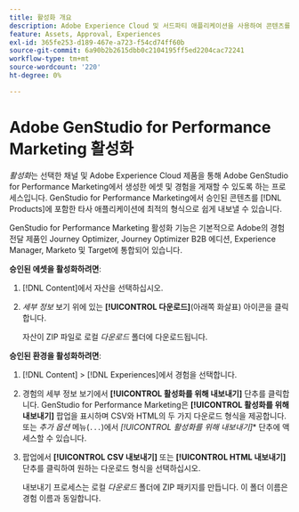```yaml
---
title: 활성화 개요
description: Adobe Experience Cloud 및 서드파티 애플리케이션을 사용하여 콘텐츠를 활성화하는 방법을 알아봅니다.
feature: Assets, Approval, Experiences
exl-id: 365fe253-d189-467e-a723-f54cd74ff60b
source-git-commit: 6a90b2b2615dbb0c2104195ff5ed2204cac72241
workflow-type: tm+mt
source-wordcount: '220'
ht-degree: 0%

---
```


# Adobe GenStudio for Performance Marketing 활성화

_활성화_&#x200B;는 선택한 채널 및 Adobe Experience Cloud 제품을 통해 Adobe GenStudio for Performance Marketing에서 생성한 에셋 및 경험을 게재할 수 있도록 하는 프로세스입니다. GenStudio for Performance Marketing에서 승인된 콘텐츠를 [!DNL Products]에 포함한 타사 애플리케이션에 최적의 형식으로 쉽게 내보낼 수 있습니다.

GenStudio for Performance Marketing 활성화 기능은 기본적으로 Adobe의 경험 전달 제품인 Journey Optimizer, Journey Optimizer B2B 에디션, Experience Manager, Marketo 및 Target에 통합되어 있습니다.

**승인된 에셋을 활성화하려면**:

1. [!DNL Content]에서 자산을 선택하십시오.

1. _세부 정보_ 보기 위에 있는 **[!UICONTROL 다운로드]**(아래쪽 화살표) 아이콘을 클릭합니다.

   자산이 ZIP 파일로 로컬 _다운로드_ 폴더에 다운로드됩니다.

**승인된 환경을 활성화하려면**:

1. [!DNL Content] > [!DNL Experiences]에서 경험을 선택합니다.

1. 경험의 세부 정보 보기에서 **[!UICONTROL 활성화를 위해 내보내기]** 단추를 클릭합니다. GenStudio for Performance Marketing은 **[!UICONTROL 활성화를 위해 내보내기]** 팝업을 표시하며 CSV와 HTML의 두 가지 다운로드 형식을 제공합니다. 또는 _추가 옵션_ 메뉴(`...`)에서 *[!UICONTROL 활성화를 위해 내보내기]** 단추에 액세스할 수 있습니다.

1. 팝업에서 **[!UICONTROL CSV 내보내기]** 또는 **[!UICONTROL HTML 내보내기]** 단추를 클릭하여 원하는 다운로드 형식을 선택하십시오.

   내보내기 프로세스는 로컬 _다운로드_ 폴더에 ZIP 패키지를 만듭니다. 이 폴더 이름은 경험 이름과 동일합니다.
